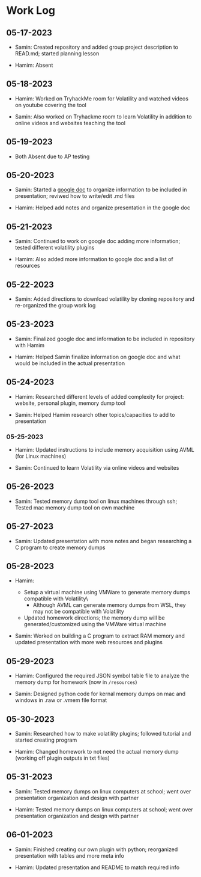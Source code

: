 # Work Log

## 05-17-2023

- Samin: Created repository and added group project description to READ.md; started planning lesson

- Hamim: Absent


## 05-18-2023

- Hamim: Worked on TryhackMe room for Volatility and watched videos on youtube covering the tool

- Samin: Also worked on Tryhackme room to learn Volatility in addition to online videos and websites teaching the tool


## 05-19-2023

- Both Absent due to AP testing


## 05-20-2023

- Samin: Started a [google doc](https://docs.google.com/document/d/1LjZducwntw_FBgmiHJieqnYrJdgJ6loLmlshRz0lo3U/edit?usp=sharing) to organize information to be included in presentation; reviwed how to write/edit .md files

- Hamim: Helped add notes and organize presentation in the google doc


## 05-21-2023

- Samin: Continued to work on google doc adding more information; tested different volatility plugins

- Hamim: Also added more information to google doc and a list of resources


## 05-22-2023 

- Samin: Added directions to download volatility by cloning repository and re-organized the group work log


## 05-23-2023

- Samin: Finalized google doc and information to be included in repository with Hamim

- Hamim: Helped Samin finalize information on google doc and what would be included in the actual presentation


## 05-24-2023

- Hamim: Researched different levels of added complexity for project: website, personal plugin, memory dump tool

- Samin: Helped Hamim research other topics/capacities to add to presentation


### 05-25-2023

- Hamim: Updated instructions to include memory acquisition using AVML (for Linux machines)

- Samin: Continued to learn Volatility via online videos and websites


## 05-26-2023

- Samin: Tested memory dump tool on linux machines through ssh; Tested mac memory dump tool on own machine


## 05-27-2023

- Samin: Updated presentation with more notes and began researching a C program to create memory dumps


## 05-28-2023

- Hamim: 
	- Setup a virtual machine using VMWare to generate memory dumps compatible with Volatility\
		- Although AVML can generate memory dumps from WSL, they may not be compatible with Volatility
	- Updated homework directions; the memory dump will be generated/customized using the VMWare virtual machine

- Samin: Worked on building a C program to extract RAM memory and updated presentation with more web resources and plugins


## 05-29-2023

- Hamim: Configured the required JSON symbol table file to analyze the memory dump for homework (now in `/resources`)

- Samin: Designed python code for kernal memory dumps on mac and windows in .raw or .vmem file format


## 05-30-2023

- Samin: Researched how to make volatility plugins; followed tutorial and started creating program

- Hamim: Changed homework to not need the actual memory dump (working off plugin outputs in txt files)


## 05-31-2023

- Samin: Tested memory dumps on linux computers at school; went over presentation organization and design with partner

- Hamim: Tested memory dumps on linux computers at school; went over presentation organization and design with partner


## 06-01-2023

- Samin: Finished creating our own plugin with python; reorganized presentation with tables and more meta info

- Hamim: Updated presentation and README to match required info
